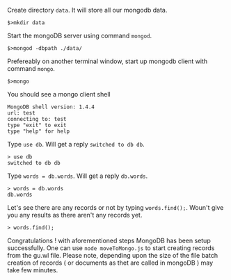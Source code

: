 
Create directory `data`. It will store all our mongodb data.
```
$>mkdir data
```

Start the mongoDB server using command `mongod`.
```
$>mongod -dbpath ./data/
```


Prefereably on another terminal window, start up mongodb client with command `mongo`.
```
$>mongo
```

You should see a mongo client shell
```
MongoDB shell version: 1.4.4
url: test
connecting to: test
type "exit" to exit
type "help" for help
```

Type `use db`. Will get a reply `switched to db db`.
```
> use db
switched to db db
```

Type `words = db.words`. Will get a reply `db.words`.
```
> words = db.words
db.words
```

Let's see there are any records or not by typing `words.find();`. Woun't give you any results as there aren't any records yet. 
```
> words.find();
```

Congratulations ! with aforementioned steps MongoDB has been setup successfully. One can use `node moveToMongo.js` to start creating records from the gu.wl file.
Please note, depending upon the size of the file batch creation of records ( or documents as thet are called in mongoDB ) may take few minutes.


